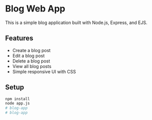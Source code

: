 # Blog Web App

This is a simple blog application built with Node.js, Express, and EJS.

## Features

- Create a blog post
- Edit a blog post
- Delete a blog post
- View all blog posts
- Simple responsive UI with CSS

## Setup

```bash
npm install
node app.js
# blog-app
# blog-app
